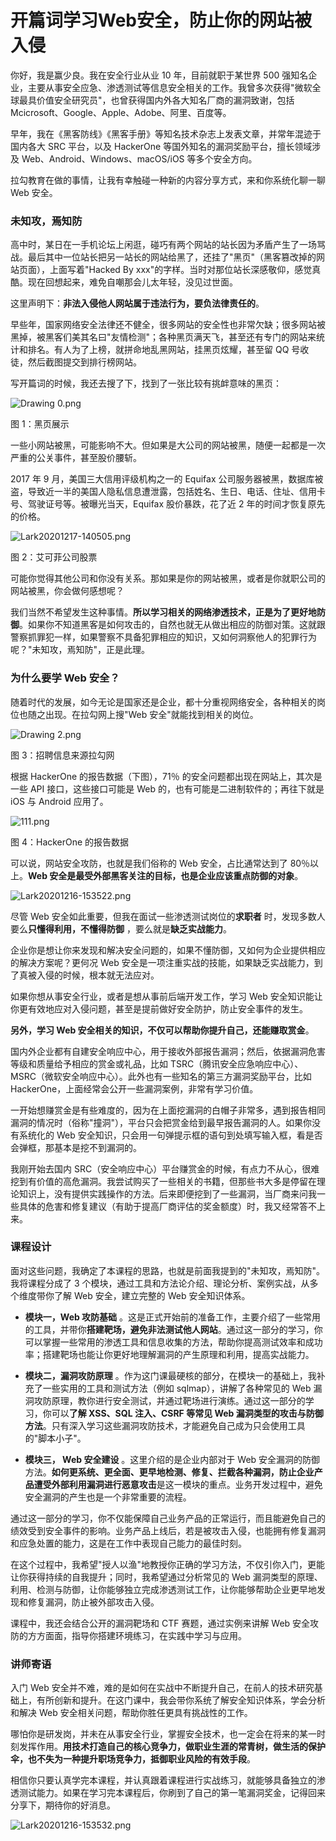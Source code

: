 # 开篇词学习Web安全，防止你的网站被入侵

你好，我是赢少良。我在安全行业从业 10 年，目前就职于某世界 500 强知名企业，主要从事安全应急、渗透测试等信息安全相关的工作。我曾多次获得"微软全球最具价值安全研究员"，也曾获得国内外各大知名厂商的漏洞致谢，包括 Mcicrosoft、Google、Apple、Adobe、阿里、百度等。

早年，我在《黑客防线》《黑客手册》等知名技术杂志上发表文章，并常年混迹于国内各大 SRC 平台，以及 HackerOne 等国外知名的漏洞奖励平台，擅长领域涉及 Web、Android、Windows、macOS/iOS 等多个安全方向。

拉勾教育在做的事情，让我有幸触碰一种新的内容分享方式，来和你系统化聊一聊 Web 安全。

### 未知攻，焉知防

高中时，某日在一手机论坛上闲逛，碰巧有两个网站的站长因为矛盾产生了一场骂战。最后其中一位站长把另一站长的网站给黑了，还挂了"黑页"（黑客篡改掉的网站页面），上面写着"Hacked By xxx"的字样。当时对那位站长深感敬仰，感觉真酷。现在回想起来，难免自嘲那会儿太年轻，没见过世面。

这里声明下：**非法入侵他人网站属于违法行为，要负法律责任的**。

早些年，国家网络安全法律还不健全，很多网站的安全性也非常欠缺；很多网站被黑掉，被黑客们美其名曰"友情检测"；各种黑页满天飞，甚至还有专门的网站来统计和排名。有人为了上榜，就拼命地乱黑网站，挂黑页炫耀，甚至留 QQ 号收徒，然后截图提交到排行榜网站。

写开篇词的时候，我还去搜了下，找到了一张比较有挑衅意味的黑页：


<Image alt="Drawing 0.png" src="https://s0.lgstatic.com/i/image/M00/8A/2D/Ciqc1F_ZrguAajCFAAFOa2Rk5Uk706.png"/> 
  
图 1：黑页展示

一些小网站被黑，可能影响不大。但如果是大公司的网站被黑，随便一起都是一次严重的公关事件，甚至股价腰斩。

2017 年 9 月，美国三大信用评级机构之一的 Equifax 公司服务器被黑，数据库被盗，导致近一半的美国人隐私信息遭泄露，包括姓名、生日、电话、住址、信用卡号、驾驶证号等。被曝光当天，Equifax 股价暴跌，花了近 2 年的时间才恢复原先的价格。


<Image alt="Lark20201217-140505.png" src="https://s0.lgstatic.com/i/image2/M01/02/C6/Cip5yF_a9VmAT09FAANFJ_1ui88407.png"/> 
  
图 2：艾可菲公司股票

可能你觉得其他公司和你没有关系。那如果是你的网站被黑，或者是你就职公司的网站被黑，你会做何感想呢？

我们当然不希望发生这种事情。**所以学习相关的网络渗透技术，正是为了更好地防御**。如果你不知道黑客是如何攻击的，自然也就无从做出相应的防御对策。这就跟警察抓罪犯一样，如果警察不具备犯罪相应的知识，又如何洞察他人的犯罪行为呢？"未知攻，焉知防"，正是此理。

### 为什么要学 Web 安全？

随着时代的发展，如今无论是国家还是企业，都十分重视网络安全，各种相关的岗位也随之出现。在拉勾网上搜"Web 安全"就能找到相关的岗位。


<Image alt="Drawing 2.png" src="https://s0.lgstatic.com/i/image2/M01/02/0C/Cip5yF_ZrimAa4buAAGDyX9tPm4751.png"/> 
  
图 3：招聘信息来源拉勾网

根据 HackerOne 的报告数据（下图），71％ 的安全问题都出现在网站上，其次是一些 API 接口，这些接口可能是 Web 的，也有可能是二进制软件的；再往下就是 iOS 与 Android 应用了。


<Image alt="111.png" src="https://s0.lgstatic.com/i/image2/M01/02/C7/Cip5yF_a9iqAG5wmAAEiks_na48436.png"/> 
  
图 4：HackerOne 的报告数据

可以说，网站安全攻防，也就是我们俗称的 Web 安全，占比通常达到了 80％以上。**Web 安全是最受外部黑客关注的目标，也是企业应该重点防御的对象**。


<Image alt="Lark20201216-153522.png" src="https://s0.lgstatic.com/i/image/M00/8A/35/Ciqc1F_ZuTOAAN8RAAUzN1R2YTo837.png"/> 


尽管 Web 安全如此重要，但我在面试一些渗透测试岗位的**求职者** 时，发现多数人要么**只懂得利用，不懂得防御** ，要么就是**缺乏实战能力**。

企业你是想让你来发现和解决安全问题的，如果不懂防御，又如何为企业提供相应的解决方案呢？更何况 Web 安全是一项注重实战的技能，如果缺乏实战能力，到了真被入侵的时候，根本就无法应对。

如果你想从事安全行业，或者是想从事前后端开发工作，学习 Web 安全知识能让你更有效地应对入侵问题，甚至是提前做好安全防护，防止安全事件的发生。

**另外，学习 Web 安全相关的知识，不仅可以帮助你提升自己，还能赚取赏金**。

国内外企业都有自建安全响应中心，用于接收外部报告漏洞；然后，依据漏洞危害等级和质量给予相应的赏金或礼品，比如 TSRC（腾讯安全应急响应中心）、MSRC（微软安全响应中心）。此外也有一些知名的第三方漏洞奖励平台，比如 HackerOne，上面经常会公开一些漏洞案例，非常有学习价值。

一开始想赚赏金是有些难度的，因为在上面挖漏洞的白帽子非常多，遇到报告相同漏洞的情况时（俗称"撞洞"），平台只会把赏金给到最早报告漏洞的人。如果你没有系统化的 Web 安全知识，只会用一句弹提示框的语句到处填写输入框，看是否会弹框，那基本是挖不到漏洞的。

我刚开始去国内 SRC（安全响应中心）平台赚赏金的时候，有点力不从心，很难挖到有价值的高危漏洞。我尝试购买了一些相关的书籍，但那些书大多是停留在理论知识上，没有提供实践操作的方法。后来即便挖到了一些漏洞，当厂商来问我一些具体的危害和修复建议（有助于提高厂商评估的奖金额度）时，我又经常答不上来。

### 课程设计

面对这些问题，我确定了本课程的思路，也就是前面我提到的"未知攻，焉知防"。我将课程分成了 3 个模块，通过工具和方法论介绍、理论分析、案例实战，从多个维度带你了解 Web 安全，建立完整的 Web 安全知识体系。

* **模块一，Web 攻防基础** 。这是正式开始前的准备工作，主要介绍了一些常用的工具，并带你**搭建靶场，避免非法测试他人网站**。通过这一部分的学习，你可以掌握一些常用的渗透工具和信息收集的方法，帮助你提高测试效率和成功率；搭建靶场也能让你更好地理解漏洞的产生原理和利用，提高实战能力。

* **模块二，漏洞攻防原理** 。作为这门课最硬核的部分，在模块一的基础上，我补充了一些实用的工具和测试方法（例如 sqlmap），讲解了各种常见的 Web 漏洞攻防原理，教你进行安全测试，并通过靶场进行演练。通过这一部分的学习，你可以**了解 XSS、SQL 注入、CSRF 等常见 Web 漏洞类型的攻击与防御方法**。只有深入学习这些漏洞攻防技术，才能避免自己成为只会使用工具的"脚本小子"。

* **模块三， Web 安全建设** 。这里介绍的是企业内部对于 Web 安全漏洞的防御方法。**如何更系统、更全面、更早地检测、修复、拦截各种漏洞，防止企业产品遭受外部利用漏洞进行恶意攻击**是这一模块的重点。业务开发过程中，避免安全漏洞的产生也是一个非常重要的流程。

通过这一部分的学习，你不仅能保障自己业务产品的正常运行，而且能避免自己的绩效受到安全事件的影响。业务产品上线后，若是被攻击入侵，也能拥有修复漏洞和应急处置的能力，这是在工作中表现自己能力的最佳时刻。

在这个过程中，我希望"授人以渔"地教授你正确的学习方法，不仅引你入门，更能让你获得持续的自我提升；同时，我希望通过分析常见的 Web 漏洞类型的原理、利用、检测与防御，让你能够独立完成渗透测试工作，让你能够帮助企业更早地发现和修复漏洞，防止被外部攻击入侵。

课程中，我还会结合公开的漏洞靶场和 CTF 赛题，通过实例来讲解 Web 安全攻防的方方面面，指导你搭建环境练习，在实践中学习与应用。

### 讲师寄语

入门 Web 安全并不难，难的是如何在实战中不断提升自己，在前人的技术研究基础上，有所创新和提升。在这门课中，我会带你系统了解安全知识体系，学会分析和解决 Web 安全相关问题，帮助你胜任更具有挑战性的工作。

哪怕你是研发岗，并未在从事安全行业，掌握安全技术，也一定会在将来的某一时刻发挥作用。**用技术打造自己的核心竞争力，做职业生涯的常青树，做生活的保护伞，也不失为一种提升职场竞争力，抵御职业风险的有效手段**。

相信你只要认真学完本课程，并认真跟着课程进行实战练习，就能够具备独立的渗透测试能力。如果在学习完本课程后，你刷到了自己的第一笔漏洞奖金，记得回来分享下，期待你的好消息。


<Image alt="Lark20201216-153532.png" src="https://s0.lgstatic.com/i/image/M00/8A/40/CgqCHl_ZuSSANvb4AAVPDVOz1QI029.png"/> 


